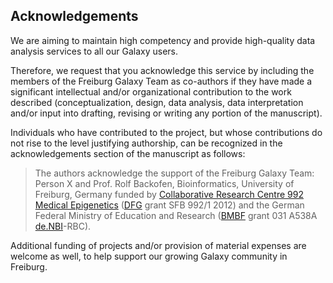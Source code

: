 Acknowledgements
----------------

We are aiming to maintain high competency and provide high-quality data analysis services to all our Galaxy users.

Therefore, we request that you acknowledge this service by including the members of the Freiburg Galaxy Team as co-authors if they have made a significant intellectual and/or organizational contribution to the work described (conceptualization, design, data analysis, data interpretation and/or input into drafting, revising or writing any portion of the manuscript).

Individuals who have contributed to the project, but whose contributions do not rise to the level justifying authorship, can be recognized in the acknowledgements section of the manuscript as follows:

> The authors acknowledge the support of the Freiburg Galaxy Team: Person X and Prof. Rolf Backofen, Bioinformatics, University of Freiburg, Germany funded by [Collaborative Research Centre 992 Medical Epigenetics](https://www.sfb992.uni-freiburg.de) ([DFG](https://www.dfg.de) grant SFB 992/1 2012) and the German Federal Ministry of Education and Research ([BMBF](https://www.bmbf.de) grant 031 A538A [de.NBI](https://www.denbi.de)-RBC).

Additional funding of projects and/or provision of material expenses are welcome as well, to help support our growing Galaxy community in Freiburg.
